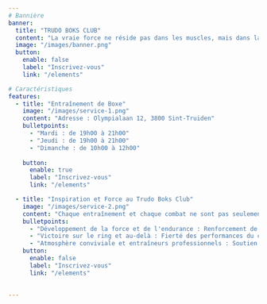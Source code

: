 ```yaml
---
# Bannière
banner:
  title: "TRUDO BOKS CLUB"
  content: "La vraie force ne réside pas dans les muscles, mais dans la volonté. Entraîne-toi chaque jour comme si c'était le jour décisif, et souviens-toi : en te surpassant, tu te rapproches de la victoire, où que le ring se trouve."
  image: "/images/banner.png"
  button:
    enable: false
    label: "Inscrivez-vous"
    link: "/elements"

# Caractéristiques
features:
  - title: "Entraînement de Boxe"
    image: "/images/service-1.png"
    content: "Adresse : Olympialaan 12, 3800 Sint-Truiden"
    bulletpoints:
      - "Mardi : de 19h00 à 21h00"
      - "Jeudi : de 19h00 à 21h00"
      - "Dimanche : de 10h00 à 12h00"
      
    button:
      enable: true
      label: "Inscrivez-vous"
      link: "/elements"

  - title: "Inspiration et Force au Trudo Boks Club"
    image: "/images/service-2.png"
    content: "Chaque entraînement et chaque combat ne sont pas seulement des confrontations avec l'adversaire, mais aussi des victoires sur soi-même. Nos athlètes visent la perfection, renforcent leur caractère et leur volonté pour atteindre leurs objectifs. Le Trudo Boks Club est l'endroit où se forgent les champions. Points clés :"
    bulletpoints:
      - "Développement de la force et de l'endurance : Renforcement de la résilience physique et mentale de chaque sportif."
      - "Victoire sur le ring et au-delà : Fierté des performances du club sur les scènes locales et internationales."
      - "Atmosphère conviviale et entraîneurs professionnels : Soutien et accompagnement à chaque étape du parcours."
    button:
      enable: false
      label: "Inscrivez-vous"
      link: "/elements"

 
---
```


